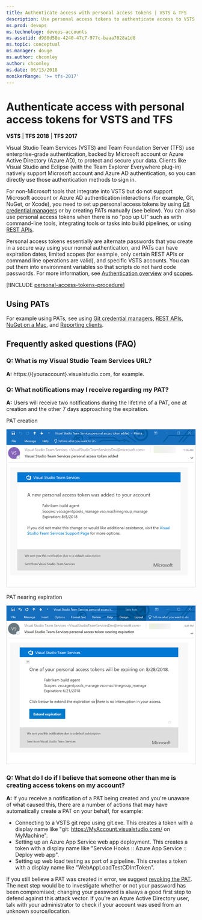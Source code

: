 ```yaml
---
title: Authenticate access with personal access tokens | VSTS & TFS
description: Use personal access tokens to authenticate access to VSTS and Team Foundation Server (TFS)
ms.prod: devops
ms.technology: devops-accounts
ms.assetid: d980d58e-4240-47c7-977c-baaa7028a1d8
ms.topic: conceptual
ms.manager: douge
ms.author: chcomley
author: chcomley
ms.date: 06/13/2018
monikerRange: '>= tfs-2017'
---
```

# Authenticate access with personal access tokens for VSTS and TFS

**VSTS** | **TFS 2018** | **TFS 2017**

Visual Studio Team Services (VSTS) and Team Foundation Server (TFS) use enterprise-grade authentication, backed by Microsoft account or Azure Active Directory (Azure AD), to protect and secure your data.  Clients like Visual Studio and Eclipse (with the Team Explorer Everywhere plug-in)
natively support Microsoft account and Azure AD authentication, so you can directly use those authentication methods to sign in.

For non-Microsoft tools that integrate into VSTS but do not support Microsoft account or Azure AD authentication
interactions (for example, Git, NuGet, or Xcode), you need to set up personal access tokens by using [Git credential managers](../git/set-up-credential-managers.md) or by creating PATs manually (see below).  You can also use personal access tokens when there is no "pop up UI" such as with command-line tools, integrating tools or tasks into build pipelines, or using  [REST APIs](../integrate/get-started/rest/basics.md).

Personal access tokens essentially are alternate passwords that you create in a secure way using your normal authentication, and PATs can have expiration dates, limited scopes (for example, only certain REST APIs or command line operations are valid), and specific VSTS accounts.  You can put them into environment variables so that scripts do not hard code passwords.  For more information, see [Authentication overview](../git/auth-overview.md) and  [scopes](../integrate/get-started/authentication/oauth.md#scopes).

[!INCLUDE [personal-access-tokens-procedure](../git/_shared/personal-access-tokens.md)]

## Using PATs

For example using PATs, see using [Git credential managers](../git/set-up-credential-managers.md), [REST APIs](../integrate/get-started/rest/basics.md), [NuGet on a Mac](../package/nuget/consume.md#mac-os), and [Reporting clients](../report/analytics/client-authentication-options.md#enter-credentials-within-a-client).

## Frequently asked questions (FAQ)  

### Q: What is my Visual Studio Team Services URL?

**A:** https://{youraccount}.visualstudio.com, for example.

### Q: What notifications may I receive regarding my PAT?

**A:** Users will receive two notifications during the lifetime of a PAT, one at creation and the other 7 days approaching the expiration.

PAT creation

![PAT creation notification](_img/use-personal-access-tokens-to-authenticate/PAT-creation.png)

PAT nearing expiration

![PAT nearing expiration notification](_img/use-personal-access-tokens-to-authenticate/PAT-expiration.png)

### Q: What do I do if I believe that someone other than me is creating access tokens on my account?

**A:** If you receive a notification of a PAT being created and you're unaware of what caused this, there are a number of actions that may have automatically create a PAT on your behalf, for example:

- Connecting to a VSTS git repo using git.exe.  This creates a token with a display name like "git: https://MyAccount.visualstudio.com/ on MyMachine".
- Setting up an Azure App Service web app deployment.  This creates a token with a display name like "Service Hooks :: Azure App Service :: Deploy web app".
- Setting up web load testing as part of a pipeline.  This creates a token with a display name like "WebAppLoadTestCDIntToken".

If you still believe a PAT was created in error, we suggest [revoking the PAT](https://docs.microsoft.com/en-us/vsts/integrate/get-started/authentication/pats?view=vsts). The next step would be to investigate whether or not your password has been compromised; changing your password is always a good first step to defend against this attack vector. If you’re an Azure Active Directory user, talk with your administrator to check if your account was used from an unknown source/location.  

